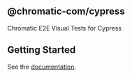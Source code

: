 ## @chromatic-com/cypress

Chromatic E2E Visual Tests for Cypress

## Getting Started

See the [documentation](https://www.chromatic.com/docs/cypress/).
